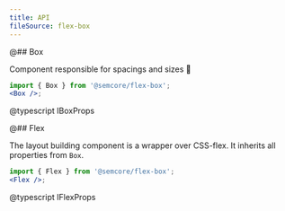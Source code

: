 ```yaml
---
title: API
fileSource: flex-box
---
```


@## Box

Component responsible for spacings and sizes 📐

```jsx
import { Box } from '@semcore/flex-box';
<Box />;
```

@typescript IBoxProps

@## Flex

The layout building component is a wrapper over CSS-flex. It inherits all properties from `Box`.

```jsx
import { Flex } from '@semcore/flex-box';
<Flex />;
```

@typescript IFlexProps
